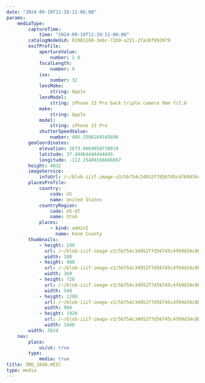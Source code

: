 ```yaml
---
date: "2024-09-19T11:39:11-06:00"
params:
    mediaType:
        captureTime:
            time: "2024-09-19T11:39:11-06:00"
        catalogNodeUid: 01981188-3ebc-72b9-a221-27a18f992979
        exifProfile:
            apertureValue:
                number: 2.8
            focalLength:
                number: 9
            iso:
                number: 32
            lensMake:
                string: Apple
            lensModel:
                string: iPhone 13 Pro back triple camera 9mm f/2.8
            make:
                string: Apple
            model:
                string: iPhone 13 Pro
            shutterSpeedValue:
                number: 405.3506284545696
        geoCoordinates:
            elevation: 2673.8669950738918
            latitude: 37.49464444444445
            longitude: -112.25489166666667
        height: 4032
        imageService:
            infoUrl: /~/blob-iiif-image-v3/5b754c34952f7d56745c4f69d34c8b44a69dc90a9645545c802fb9069138bcce/info.json
        placesProfile:
            country:
                code: US
                name: United States
            countryRegion:
                code: US-UT
                name: Utah
            places:
                - kind: admin2
                  name: Kane County
        thumbnails:
            - height: 240
              url: /~/blob-iiif-image-v3/5b754c34952f7d56745c4f69d34c8b44a69dc90a9645545c802fb9069138bcce/full/180%2C240/0/default.jpg
              width: 180
            - height: 480
              url: /~/blob-iiif-image-v3/5b754c34952f7d56745c4f69d34c8b44a69dc90a9645545c802fb9069138bcce/full/360%2C480/0/default.jpg
              width: 360
            - height: 720
              url: /~/blob-iiif-image-v3/5b754c34952f7d56745c4f69d34c8b44a69dc90a9645545c802fb9069138bcce/full/540%2C720/0/default.jpg
              width: 540
            - height: 1280
              url: /~/blob-iiif-image-v3/5b754c34952f7d56745c4f69d34c8b44a69dc90a9645545c802fb9069138bcce/full/960%2C1280/0/default.jpg
              width: 960
            - height: 1920
              url: /~/blob-iiif-image-v3/5b754c34952f7d56745c4f69d34c8b44a69dc90a9645545c802fb9069138bcce/full/1440%2C1920/0/default.jpg
              width: 1440
        width: 3024
    nav:
        place:
            us/ut: true
        type:
            media: true
title: IMG_1040.HEIC
type: media
---
```

